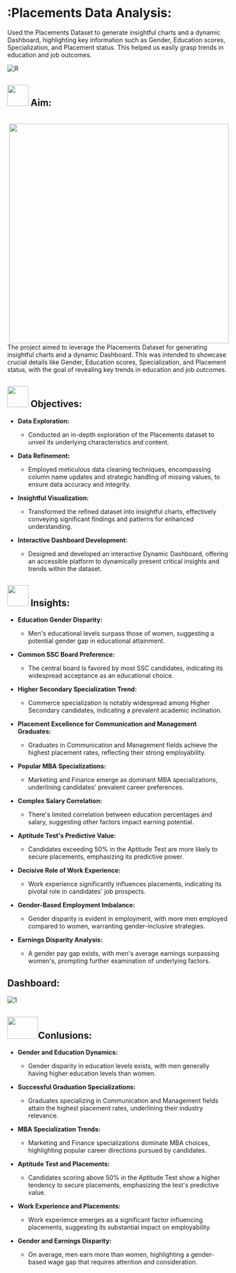 # **:Placements Data Analysis:**

Used the Placements Dataset to generate insightful charts and a dynamic Dashboard, highlighting key information such as Gender, Education scores, Specialization, and Placement status. This helped us easily grasp trends in education and job outcomes.

![R](https://github.com/yasmeenustad/Placements-Data-Analysis-Excel-Project/assets/112754746/16547420-0668-417f-8291-cae312c214cd)

##  <img src="https://github.com/yasmeenustad/Placements-Data-Analysis-Excel-Project/assets/112754746/030e1f21-e04f-4cbd-b301-3576c8c1acc3"  width="48" height="48"> Aim:

<br>
  <img src="https://github.com/yasmeenustad/Placements-Data-Analysis-Excel-Project/assets/112754746/5426b979-9388-49f5-866d-16472697d210" width="500" align="right">
<br>

The project aimed to leverage the Placements Dataset for generating insightful charts and a dynamic Dashboard. This was intended to showcase crucial details like Gender, Education scores, Specialization, and Placement status, with the goal of revealing key trends in education and job outcomes.

##  <img src="https://github.com/yasmeenustad/Placements-Data-Analysis-Excel-Project/assets/112754746/057551de-877a-4a41-916c-d47e81053404"  width="48" height="48"> Objectives:
- **Data Exploration:**
  - Conducted an in-depth exploration of the Placements dataset to unveil its underlying characteristics and content.
    
- **Data Refinement:**
  - Employed meticulous data cleaning techniques, encompassing column name updates and strategic handling of missing values, to ensure data accuracy and integrity.

- **Insightful Visualization:**
  - Transformed the refined dataset into insightful charts, effectively conveying significant findings and patterns for enhanced understanding.

- **Interactive Dashboard Development:**
  - Designed and developed an interactive Dynamic Dashboard, offering an accessible platform to dynamically present critical insights and trends within the dataset.
 
##  <img src="https://user-images.githubusercontent.com/106439762/178428775-03d67679-9aa4-4b08-91e9-6eb6ed8faf66.gif"  width="48" height="48"> Insights:

- **Education Gender Disparity:**
  - Men's educational levels surpass those of women, suggesting a potential gender gap in educational attainment.

- **Common SSC Board Preference:**
  - The central board is favored by most SSC candidates, indicating its widespread acceptance as an educational choice.

- **Higher Secondary Specialization Trend:**
  - Commerce specialization is notably widespread among Higher Secondary candidates, indicating a prevalent academic inclination.

- **Placement Excellence for Communication and Management Graduates:**
  - Graduates in Communication and Management fields achieve the highest placement rates, reflecting their strong employability.

- **Popular MBA Specializations:**
  - Marketing and Finance emerge as dominant MBA specializations, underlining candidates' prevalent career preferences.

- **Complex Salary Correlation:**
  - There's limited correlation between education percentages and salary, suggesting other factors impact earning potential.

- **Aptitude Test's Predictive Value:**
  - Candidates exceeding 50% in the Aptitude Test are more likely to secure placements, emphasizing its predictive power.

- **Decisive Role of Work Experience:**
  - Work experience significantly influences placements, indicating its pivotal role in candidates' job prospects.

- **Gender-Based Employment Imbalance:**
  - Gender disparity is evident in employment, with more men employed compared to women, warranting gender-inclusive strategies.

- **Earnings Disparity Analysis:**
  - A gender pay gap exists, with men's average earnings surpassing women's, prompting further examination of underlying factors.


## Dashboard:
![1](https://github.com/yasmeenustad/Placements-Data-Analysis-Excel-Project/assets/112754746/1a523fa7-66a6-403c-9d35-a4e5350712c3)

## <img src="https://github.com/yasmeenustad/Swiggy-data-Analysis/assets/112754746/1334f205-b4ce-4125-b71f-a38637dec197" width="70" height="50" >Conlusions:
- **Gender and Education Dynamics:**
  - Gender disparity in education levels exists, with men generally having higher education levels than women.
    
- **Successful Graduation Specializations:**
  - Graduates specializing in Communication and Management fields attain the highest placement rates, underlining their industry relevance.
    
- **MBA Specialization Trends:**
  - Marketing and Finance specializations dominate MBA choices, highlighting popular career directions pursued by candidates.

- **Aptitude Test and Placements:**
  - Candidates scoring above 50% in the Aptitude Test show a higher tendency to secure placements, emphasizing the test's predictive value.
    
- **Work Experience and Placements:**
  - Work experience emerges as a significant factor influencing placements, suggesting its substantial impact on employability.

- **Gender and Earnings Disparity:**
  - On average, men earn more than women, highlighting a gender-based wage gap that requires attention and consideration.




